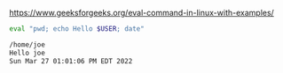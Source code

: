 https://www.geeksforgeeks.org/eval-command-in-linux-with-examples/

```bash
eval "pwd; echo Hello $USER; date"

/home/joe
Hello joe
Sun Mar 27 01:01:06 PM EDT 2022
```
